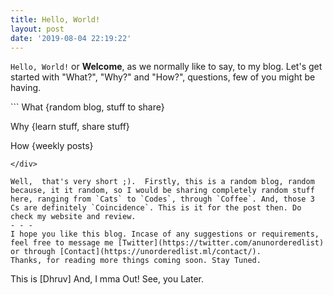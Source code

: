 ```yaml
---
title: Hello, World!
layout: post
date: '2019-08-04 22:19:22'
---
```


`Hello, World!` or **Welcome**, as we normally like to say,  to my blog. Let's get started with "What?", "Why?" and "How?", questions, few of you might be having.
<div class="bg-light border p-2" markdown="1">
```
What {random blog,  stuff to share}

Why {learn stuff, share stuff}

How {weekly posts}
```
</div>

Well,  that's very short ;).  Firstly, this is a random blog, random because, it it random, so I would be sharing completely random stuff here, ranging from `Cats` to `Codes`, through `Coffee`. And, those 3 Cs are definitely `Coincidence`. This is it for the post then. Do check my website and review.
- - -
I hope you like this blog. Incase of any suggestions or requirements, feel free to message me [Twitter](https://twitter.com/anunorderedlist) or through [Contact](https://unorderedlist.ml/contact/).
Thanks, for reading more things coming soon. Stay Tuned.
```
This is [Dhruv]
And, I mma Out!
See, you Later.
```